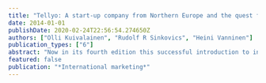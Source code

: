 ```yaml
---
title: "Tellyo: A start-up company from Northern Europe and the quest for customers and markets"
date: 2014-01-01
publishDate: 2020-02-24T22:56:54.274650Z
authors: ["Olli Kuivalainen", "Rudolf R Sinkovics", "Heini Vanninen"]
publication_types: ["6"]
abstract: "Now in its fourth edition this successful introduction to international marketing has been thoroughly revised, updated and developed throughout to reflect the most recent developments in today’s dynamic business environment. Contemporary, engaging, and accessible, International Marketing is essential reading for the aspiring practitioner. Here you can find a host of information about the book and a range of downloadable supplements for students and lecturers."
featured: false
publication: "*International marketing*"
---
```


